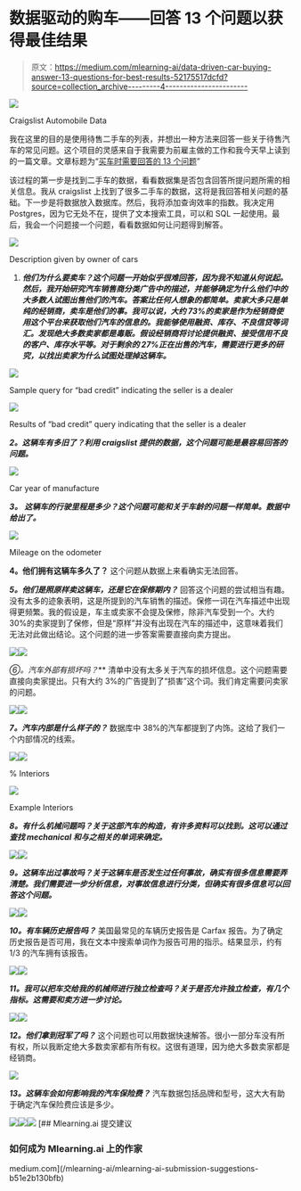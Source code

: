 # 数据驱动的购车——回答 13 个问题以获得最佳结果

> 原文：<https://medium.com/mlearning-ai/data-driven-car-buying-answer-13-questions-for-best-results-52175517dcfd?source=collection_archive---------4----------------------->

![](img/e99640832f13283fd27a94c314851cb8.png)

Craigslist Automobile Data

我在这里的目的是使用待售二手车的列表，并想出一种方法来回答一些关于待售汽车的常见问题。这个项目的灵感来自于我需要为前雇主做的工作和我今天早上读到的一篇文章。文章标题为“[买车时需要回答的 13 个问题](https://www.daveramsey.com/blog/questions-to-ask-when-buying-used-car)”

该过程的第一步是找到二手车的数据，看看数据集是否包含回答所提问题所需的相关信息。我从 craigslist 上找到了很多二手车的数据，这将是我回答相关问题的基础。下一步是将数据放入数据库。然后，我将添加查询效率的指数。我决定用 Postgres，因为它无处不在，提供了文本搜索工具，可以和 SQL 一起使用。最后，我会一个问题接一个问题，看看数据如何让问题得到解答。

![](img/e83fd171996d624b4653caf74a4f4fce.png)

Description given by owner of cars

1.  ***他们为什么要卖车？这个问题一开始似乎很难回答，因为我不知道从何说起。然后，我开始研究汽车销售商分类广告中的描述，并能够确定为什么他们中的大多数人试图出售他们的汽车。答案比任何人想象的都简单。卖家大多只是单纯的经销商，卖车是他们的事。我可以说，大约 73%的卖家是作为经销商使用这个平台来获取他们汽车的信息的。我能够使用融资、库存、不良信贷等词汇。发现绝大多数卖家都是毒贩。假设经销商将讨论提供融资、接受信用不良的客户、库存水平等。对于剩余的 27%正在出售的汽车，需要进行更多的研究，以找出卖家为什么试图处理掉这辆车。***

![](img/0aa25aa41625e4bd92b07cbd3d00b7ba.png)

Sample query for “bad credit” indicating the seller is a dealer

![](img/5d412f34dd6427fd4e340ff464451df5.png)

Results of “bad credit” query indicating that the seller is a dealer

***2。这辆车有多旧了？利用 craigslist 提供的数据，这个问题可能是最容易回答的问题。***

![](img/c35cf2a0d14f860b73addcd75e290bcb.png)

Car year of manufacture

***3。*** ***这辆车的行驶里程是多少？这个问题可能和关于车龄的问题一样简单。数据中给出了。***

![](img/654d4203415ca4d9b30b327a95446be1.png)

Mileage on the odometer

**4。他们拥有这辆车多久了？** 这个问题从数据上来看确实无法回答。

***5。他们是照原样卖这辆车，还是它在保修期内？*** 回答这个问题的尝试相当有趣。没有太多的迹象表明，这是所提到的汽车销售的描述。保修一词在汽车描述中出现得更频繁。我的假设是，车主或卖家不会提及保修，除非汽车受到一个。大约 30%的卖家提到了保修，但是“原样”并没有出现在汽车的描述中，这意味着我们无法对此做出结论。这个问题的进一步答案需要直接向卖方提出。

![](img/26e4c427a51c617387237ae70442ce51.png)![](img/b2ad2ff10df912cc3690db300d40c7e9.png)

**⑥*。汽车外部有损坏吗？*** 清单中没有太多关于汽车的损坏信息。这个问题需要直接向卖家提出。只有大约 3%的广告提到了“损害”这个词。我们肯定需要问卖家的问题。

![](img/a1be4c149fafbbaa6a06e9117e03835e.png)![](img/9fc4bd642fde243f5fa3125ab29e019c.png)

***7。汽车内部是什么样子的？*** 数据库中 38%的汽车都提到了内饰。这给了我们一个内部情况的线索。

![](img/eb932d680ead2341c1c587a7d3cff0c5.png)![](img/a888011736f85798dfe43ed793a9e8ee.png)

% Interiors

![](img/8b1e942af9cbc2406f6cd1bc44ae2233.png)

Example Interiors

***8。有什么机械问题吗？关于这部汽车的构造，有许多资料可以找到。这可以通过查找 mechanical 和与之相关的单词来确定。***

![](img/b3bb3c292dd75d9bd94ded9fec87f2b8.png)![](img/1f7781bfa0d1a99064df39314b643522.png)

***9。这辆车出过事故吗？关于这辆车是否发生过任何事故，确实有很多信息需要弄清楚。我们需要进一步分析信息，对事故信息进行分类，但确实有很多信息可以回答这个问题。***

![](img/8440ff4aced2135d46efd107dae11364.png)![](img/ebe1d0cbc029250fc43e23628fa3e629.png)

***10。有车辆历史报告吗？*** 美国最常见的车辆历史报告是 Carfax 报告。为了确定历史报告是否可用，我在文本中搜索单词作为报告可用的指示。结果显示，约有 1/3 的汽车拥有该报告。

![](img/ebb0ff84eaa15490bb7a45b830c9702c.png)![](img/8a778920108b16eff1eae033b8ee9369.png)

***11。我可以把车交给我的机械师进行独立检查吗？关于是否允许独立检查，有几个指标。这需要和卖方进一步讨论。***

![](img/25bb71f069823c86b3750b8f0cf7c2aa.png)![](img/9c2844e15931e3cfdd77c6f77e0993d7.png)

***12。他们拿到冠军了吗？*** 这个问题也可以用数据快速解答。很小一部分车没有所有权，所以我断定绝大多数卖家都有所有权。这很有道理，因为绝大多数卖家都是经销商。

![](img/4ed044e599d4096e30ef956c1521d184.png)

***13。这辆车会如何影响我的汽车保险费？*** 汽车数据包括品牌和型号，这大大有助于确定汽车保险费应该是多少。

![](img/0f3b5465d4c2bd305c4e2e9797bf1d1d.png)![](img/98faa8ada18a4a1b0932b2d70551c179.png)![](img/8184105e15410431f71879a10f836b11.png)[](/mlearning-ai/mlearning-ai-submission-suggestions-b51e2b130bfb) [## Mlearning.ai 提交建议

### 如何成为 Mlearning.ai 上的作家

medium.com](/mlearning-ai/mlearning-ai-submission-suggestions-b51e2b130bfb)